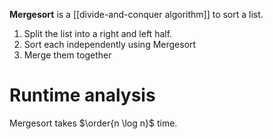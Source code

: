 **Mergesort** is a [[divide-and-conquer algorithm]] to sort a list. 

1. Split the list into a right and left half.
2. Sort each independently using Mergesort
3. Merge them together

# Runtime analysis

Mergesort takes $\order{n \log n}$ time.
